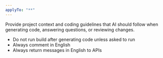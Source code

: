 ```yaml
---
applyTo: "**"
---
```


Provide project context and coding guidelines that AI should follow when generating code, answering questions, or reviewing changes.

- Do not run build after generating code unless asked to run
- Always comment in English
- Always return messages in English to APIs
